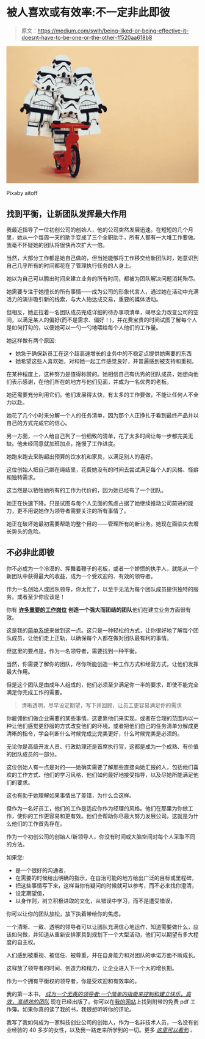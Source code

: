 # 被人喜欢或有效率:不一定非此即彼

> 原文：<https://medium.com/swlh/being-liked-or-being-effective-it-doesnt-have-to-be-one-or-the-other-ff520aa618b8>

![](img/ed3d5f97d0bd73c5fa1c508d93d01f58.png)

Pixaby aitoff

## 找到平衡，让新团队发挥最大作用

我最近指导了一位初创公司的创始人，他的公司突然发展迅速。在短短的几个月里，她从一个每周一天的助手变成了三个全职助手，所有人都有一大堆工作要做。我毫不怀疑她的团队将很快再次扩大一倍。

当然，大部分工作都是她自己做的，但当她能够将工作移交给新团队时，她意识到自己几乎所有的时间都花在了管理执行任务的人身上。

她以为自己可以腾出时间来建立业务的所有时间，都被为团队解决问题消耗殆尽。

她需要专注于她擅长的所有事情——成为公司的形象代言人，通过她在活动中充满活力的演讲吸引新的线索，与大人物达成交易，重要的媒体活动。

但相反，她正拉着一名团队成员完成详细的待办事项清单，竭尽全力改变公司的空间，以满足某人的偏好(而不是需求、偏好！)，并花费宝贵的时间试图了解每个人是如何打勾的，以便她可以一勺一勺地喂给每个人他们的工作量。

她这样做有两个原因:

*   她急于确保新员工在这个超高速增长的业务中的不稳定点提供她需要的东西
*   她希望这些人喜欢她，对和她一起工作感觉良好，并普遍感到被支持和重视。

在某种程度上，这种努力是值得称赞的。她相信自己有优秀的团队成员，她想向他们表示感谢，在他们所在的地方与他们见面，并成为一名优秀的老板。

她还需要充分利用它们。他们发展得太快，有太多的工作要做，不能让任何人不全力以赴。

她花了几个小时来分解一个人的任务清单，因为那个人正挣扎于看到最终产品并以自己的方式完成它的信心。

另一方面，一个人给自己列了一份细致的清单，花了太多时间让每一步都完美无缺。他未经同意就加班加点，拖慢了工作进度。

她跑来跑去采购超出预算的饮水机和家具，以满足别人的喜好。

这位创始人把自己绑在绳结里，花费她没有的时间去尝试满足每个人的风格、怪癖和独特需求。

这当然是以牺牲她所有的工作为代价的，因为她已经有了一个团队。

她正在快速下降。只是试图与每个人见面的焦虑占据了她继续推动公司前进的能力，更不用说她作为领导者需要关注的所有事情了。

她正在破坏她最初需要帮助的整个目的——管理所有的新业务。她现在面临失去增长势头的危险。

## **不必非此即彼**

你不必成为一个冷漠的、挥舞着鞭子的老板，或者一个娇惯的执手人，就能从一个新团队中获得最大的收益，成为一个受欢迎的、有效的领导者。

作为一名创始人或团队领导，你太忙了，以至于无法为每个团队成员提供独特的服务。或者至少你应该是！

你有 [**许多重要的工作岗位**](https://code.likeagirl.io/creating-a-united-front-as-a-leader-being-part-of-united-front-as-a-team-member-509c383cd89d) **创造一个强大而团结的团队**他们在建立业务方面很有效。

这是我的[简单系统](https://www.elizabethshassere.com/)来做到这一点。这只是一种轻松的方式，让你很好地了解每个团队成员，让他们走上正轨，以确保每个人都在做对团队最有利的事情。

但这里的要点是，作为一名领导者，需要找到一种平衡。

当然，你需要了解你的团队，尽你所能创造一种工作方式和经营方式，让他们发挥最大作用。

但是这个团队是由成年人组成的，他们必须至少满足你一半的要求，即使不能完全满足你完成工作的需要。

> 清晰透明，尽早设定期望，写下并回顾，让员工更容易满足你的需求

你雇佣他们做企业需要的某些事情。这要靠他们来实现。或者在合理的范围内以一种让他们感觉更舒服的方式改变他们的环境。或者把他们自己的任务清单分解成更清晰的指令，学会判断什么时候完成比完美更好，什么时候完美是必须的。

无论你是高级开发人员、行政助理还是首席执行官，这都是成为一个成熟、有价值的团队成员的一部分。

这位创始人有一点是对的——她确实需要了解那些直接向她汇报的人，包括他们喜欢的工作方式、他们的学习风格、他们如何最好地接受指导，以及尽她所能满足他们的要求。

这也有助于她理解如果事情出了差错，为什么会这样。

但作为一名好员工，他们的工作是适应你作为经理的风格。他们在那里为你做工作，使你的工作更容易和更有效。他们会帮助你尽最大努力发展公司。这就是为什么他们的工作首先存在。

作为一个初创公司的创始人/新领导人，你没有时间或大脑空间对每个人采取不同的方法。

如果您:

*   是一个很好的沟通者，
*   在需要的时候给出明确的指示，在自治可能的地方给出广泛的目标或里程碑，
*   把这些事情写下来，这样当你有疑问的时候就可以参考，而不必来找你澄清，
*   设定期望值，
*   以身作则，树立积极进取的文化，从错误中学习，而不是遭受错误，

你可以让你的团队放松，放下执着带给你的焦虑。

一个清晰、一致、透明的领导者可以让团队充满信心地运作，知道需要做什么，应该如何做，并知道从重新安排家具到规划下一个大型活动，他们可以期望有多大程度的自主权。

人们感到被重视、被信任、被尊重，并在自身能力和对团队的承诺方面不断成长。

这释放了领导者的时间、创造力和精力，让企业进入下一个大的增长期。

作为一个拥有平衡权的领导者，你是受欢迎和有效率的。

我的第一本书， [*成为一个无畏的领导者:一个简单的指南来控制和建立快乐，高效，高绩效的团队*](https://www.amazon.co.uk/Becoming-Fearless-Leader-productive-performing-ebook/dp/B07B4HBYQQ/ref=sr_1_1?ie=UTF8&qid=1520359967&sr=8-1&keywords=shassere) 现在已经出版了。你可以在[我的网站](https://www.elizabethshassere.com/)上找到附带的免费 pdf 工作簿。如果你真的读了我的书，我很想听听你的评论。

我写了我如何成为一家科技创业公司的创始人，作为一名非技术人员，一名没有创业经验的 40 多岁的女性，以及我一路走来所学到的一切。更多 [*这里可以看到*](/@eshassere) *。*